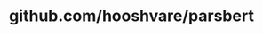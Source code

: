 ---
layout: post
title: github.com/hooshvare/parsbert
categories: link
tags: [انگلیسی, گیت‌هاب, برنامه‌نویسی]
---
